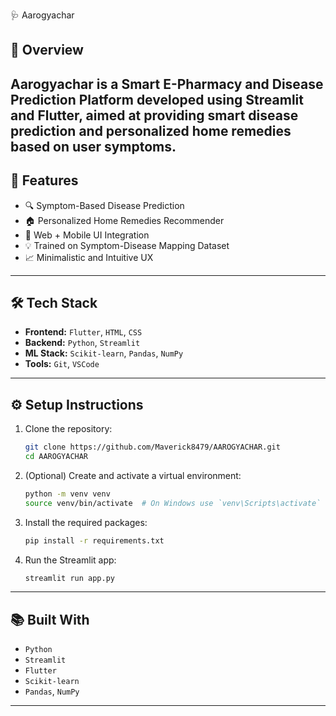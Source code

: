 🩺 Aarogyachar
## 🧠 Overview
**Aarogyachar** is a Smart E-Pharmacy and Disease Prediction Platform developed using **Streamlit** and **Flutter**, aimed at providing smart disease prediction and personalized home remedies based on user symptoms.
---

## 🚀 Features

- 🔍 Symptom-Based Disease Prediction  
- 🏠 Personalized Home Remedies Recommender  
- 📱 Web + Mobile UI Integration  
- 💡 Trained on Symptom-Disease Mapping Dataset  
- 📈 Minimalistic and Intuitive UX

---

## 🛠️ Tech Stack

- **Frontend:** `Flutter`, `HTML`, `CSS`
- **Backend:** `Python`, `Streamlit`
- **ML Stack:** `Scikit-learn`, `Pandas`, `NumPy`
- **Tools:** `Git`, `VSCode`

---

## ⚙️ Setup Instructions

1. Clone the repository:

    ```bash
    git clone https://github.com/Maverick8479/AAROGYACHAR.git
    cd AAROGYACHAR
    ```

2. (Optional) Create and activate a virtual environment:

    ```bash
    python -m venv venv
    source venv/bin/activate  # On Windows use `venv\Scripts\activate`
    ```

3. Install the required packages:

    ```bash
    pip install -r requirements.txt
    ```

4. Run the Streamlit app:

    ```bash
    streamlit run app.py
    ```

---

## 📚 Built With

- `Python`
- `Streamlit`
- `Flutter`
- `Scikit-learn`
- `Pandas`, `NumPy`

---

